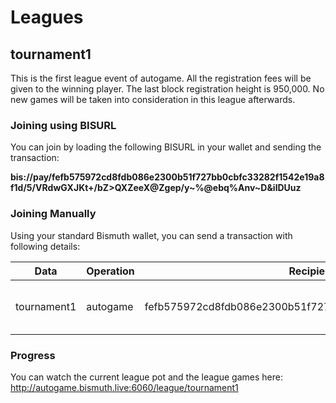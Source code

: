 # Leagues

## tournament1

This is the first league event of autogame. All the registration fees will be given to 
the winning player. The last block registration height is 950,000. No new games will 
be taken into consideration in this league afterwards.

### Joining using BISURL
You can join by loading the following BISURL in your wallet and sending
the transaction: 

**bis://pay/fefb575972cd8fdb086e2300b51f727bb0cbfc33282f1542e19a8f1d/5/VRdwGXJKt+/bZ>QXZeeX@Zgep/y~%@ebq%Anv~D&ilDUuz**

### Joining Manually

Using your standard Bismuth wallet, you can send a transaction with following details:

|Data|Operation|Recipient|Amount|Effect|
|-----------------------------|-----------------------------|-----------------------------|-----------------------------|-----------------------------|
|tournament1|autogame|fefb575972cd8fdb086e2300b51f727bb0cbfc33282f1542e19a8f1d|5|Starts a match in the tournament1 league.|

### Progress
You can watch the current league pot and the league games here: http://autogame.bismuth.live:6060/league/tournament1
